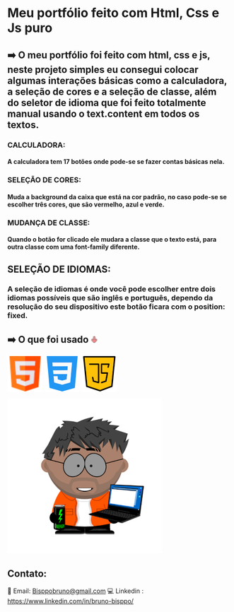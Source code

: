 # Meu portfólio feito com Html, Css e Js puro

## ➡️ O meu portfólio foi feito com html, css e js, neste projeto simples eu consegui colocar algumas interações básicas como a calculadora, a seleção de cores e a seleção de classe, além do seletor de idioma que foi feito totalmente manual usando o text.content em todos os textos.

### CALCULADORA:
####     A calculadora tem 17 botões onde pode-se se fazer contas básicas nela.

### SELEÇÃO DE CORES:
####     Muda a background da caixa que está na cor padrão, no caso pode-se se escolher três cores, que são vermelho, azul e verde.

### MUDANÇA DE CLASSE:
####     Quando o botão for clicado ele mudara a classe que o texto está, para outra classe com uma font-family diferente.

## SELEÇÃO DE IDIOMAS:
###      A seleção de idiomas é onde você pode escolher entre dois idiomas possíveis que são inglês e português, dependo da resolução do seu dispositivo este botão ficara com o position: fixed.



##  ➡️ O que foi usado ![Flecha indicando para baixo](./img/arrow-down-git.png)

![Logo html](./img/html-git.png)
![Logo Css](./img/css-git.png)
![Logo Js](./img/js-git.png)

![Meu Boneco](./img/bonecoBruno-para-git.png)


## Contato: 

📧 Email: Bisppobruno@gmail.com
💻 Linkedin : https://www.linkedin.com/in/bruno-bisppo/
